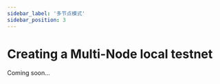 ```yaml
---
sidebar_label: '多节点模式'
sidebar_position: 3
---
```


# Creating a Multi-Node local testnet

Coming soon...
